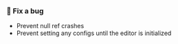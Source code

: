 ### 🐛 Fix a bug

- Prevent null ref crashes
- Prevent setting any configs until the editor is initialized
